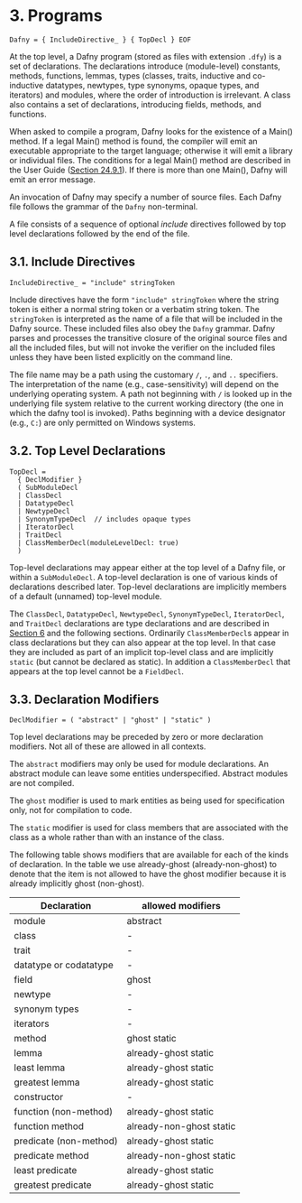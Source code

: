 # 3. Programs
````grammar
Dafny = { IncludeDirective_ } { TopDecl } EOF
````
At the top level, a Dafny program (stored as files with extension `.dfy`)
is a set of declarations. The declarations introduce (module-level)
constants, methods, functions, lemmas, types (classes, traits, inductive and
co-inductive datatypes, newtypes, type synonyms, opaque types, and
iterators) and modules, where the order of introduction is irrelevant. A
class also contains a set of declarations, introducing fields, methods,
and functions.

When asked to compile a program, Dafny looks for the existence of a
Main() method. If a legal Main() method is found, the compiler will emit
an executable appropriate to the target language; otherwise it will emit
a library or individual files.
The conditions for a legal Main() method are described in the User Guide
([Section 24.9.1](#sec-user-guide-main)).
If there is more than one Main(), Dafny will emit an error message.

An invocation of Dafny may specify a number of source files.
Each Dafny file follows the grammar of the ``Dafny`` non-terminal.

A file consists of a sequence of optional _include_ directives followed by top
level declarations followed by the end of the file.

## 3.1. Include Directives
````grammar
IncludeDirective_ = "include" stringToken
````

Include directives have the form ``"include" stringToken`` where
the string token is either a normal string token or a
verbatim string token. The ``stringToken`` is interpreted as the name of
a file that will be included in the Dafny source. These included
files also obey the ``Dafny`` grammar. Dafny parses and processes the
transitive closure of the original source files and all the included files,
but will not invoke the verifier on the included files unless they have been listed
explicitly on the command line.

The file name may be a path using the customary `/`, `.`, and `..` specifiers.
The interpretation of the name (e.g., case-sensitivity) will depend on the
underlying operating system. A path not beginning with `/` is looked up in
the underlying file system relative to the current working directory (the
one in which the dafny tool is invoked). Paths beginning with a device
designator (e.g., `C:`) are only permitted on Windows systems.

## 3.2. Top Level Declarations
````grammar
TopDecl =
  { DeclModifier }
  ( SubModuleDecl
  | ClassDecl
  | DatatypeDecl
  | NewtypeDecl
  | SynonymTypeDecl  // includes opaque types
  | IteratorDecl
  | TraitDecl
  | ClassMemberDecl(moduleLevelDecl: true)
  )
````
Top-level declarations may appear either at the top level of a Dafny file,
or within a ``SubModuleDecl``. A top-level declaration is one of
various kinds of declarations described later. Top-level declarations are
implicitly members of a default (unnamed) top-level module.

The ``ClassDecl``, ``DatatypeDecl``, ``NewtypeDecl``,
``SynonymTypeDecl``, ``IteratorDecl``, and ``TraitDecl`` declarations are
type declarations and are described in [Section 6](#sec-types) and
the following sections. Ordinarily
``ClassMemberDecl``s appear in class declarations but they can also
appear at the top level. In that case they are included as part of an
implicit top-level class and are implicitly `static` (but cannot be
declared as static). In addition a ``ClassMemberDecl`` that appears at
the top level cannot be a ``FieldDecl``.

## 3.3. Declaration Modifiers
````grammar
DeclModifier = ( "abstract" | "ghost" | "static" )
````

Top level declarations may be preceded by zero or more declaration
modifiers. Not all of these are allowed in all contexts.

The `abstract` modifiers may only be used for module declarations.
An abstract module can leave some entities underspecified.
Abstract modules are not compiled.

The `ghost` modifier is used to mark entities as being used for
specification only, not for compilation to code.

The `static` modifier is used for class members that
are associated with the class as a whole rather than with
an instance of the class.

The following table shows modifiers that are available
for each of the kinds of declaration. In the table
we use already-ghost (already-non-ghost) to denote that the item is not
allowed to have the ghost modifier because it is already
implicitly ghost (non-ghost).


 Declaration              | allowed modifiers
--------------------------|---------------------------------------
 module                   | abstract
 class                    | -
 trait                    | -
 datatype or codatatype   | -
 field                    | ghost
 newtype                  | -
 synonym types            | -
 iterators                | -
 method                   | ghost static
 lemma                    | already-ghost static
 least lemma              | already-ghost static
 greatest lemma           | already-ghost static
 constructor              | -
 function (non-method)    | already-ghost static
 function method          | already-non-ghost static
 predicate (non-method)   | already-ghost static
 predicate method         | already-non-ghost static
 least predicate          | already-ghost static
 greatest predicate       | already-ghost static


